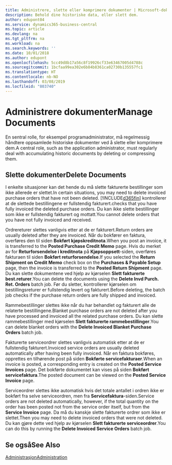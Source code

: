 ```yaml
---
title: Administrere, slette eller komprimere dokumenter | Microsoft-dokumentasjon
description: Behold dine historiske data, eller slett dem.
author: edupont04
ms.service: dynamics365-business-central
ms.topic: article
ms.devlang: na
ms.tgt_pltfrm: na
ms.workload: na
ms.search.keywords: ''
ms.date: 10/01/2018
ms.author: edupont
ms.openlocfilehash: 5cc49d8b17a56c8f19926cf33e63467005d4788c
ms.sourcegitcommit: 1bcfaa99ea302e6b84b8361ca02730b135557fc1
ms.translationtype: HT
ms.contentlocale: nb-NO
ms.lasthandoff: 03/08/2019
ms.locfileid: "803740"
---
```

# <a name="manage-documents"></a><span data-ttu-id="0f2d7-103">Administrere dokumenter</span><span class="sxs-lookup"><span data-stu-id="0f2d7-103">Manage Documents</span></span>
<span data-ttu-id="0f2d7-104">En sentral rolle, for eksempel programadministrator, må regelmessig håndtere oppsamlede historiske dokumenter ved å slette eller komprimere dem.</span><span class="sxs-lookup"><span data-stu-id="0f2d7-104">A central role, such as the application administrator, must regularly deal with accumulating historic documents by deleting or compressing them.</span></span>  

## <a name="delete-documents"></a><span data-ttu-id="0f2d7-105">Slette dokumenter</span><span class="sxs-lookup"><span data-stu-id="0f2d7-105">Delete Documents</span></span>
<span data-ttu-id="0f2d7-106">I enkelte situasjoner kan det hende du må slette fakturerte bestillinger som ikke allerede er slettet.</span><span class="sxs-lookup"><span data-stu-id="0f2d7-106">In certain situations, you may need to delete invoiced purchase orders that have not been deleted.</span></span> [!INCLUDE[d365fin](includes/d365fin_md.md)] <span data-ttu-id="0f2d7-107">kontrollerer at de slettede bestillingene er fullstendig fakturert.</span><span class="sxs-lookup"><span data-stu-id="0f2d7-107">checks that you have fully invoiced the deleted purchase orders.</span></span> <span data-ttu-id="0f2d7-108">Du kan ikke slette bestillinger som ikke er fullstendig fakturert og mottatt.</span><span class="sxs-lookup"><span data-stu-id="0f2d7-108">You cannot delete orders that you have not fully invoiced and received.</span></span>  

<span data-ttu-id="0f2d7-109">Ordrereturer slettes vanligvis etter at de er fakturert.</span><span class="sxs-lookup"><span data-stu-id="0f2d7-109">Return orders are usually deleted after they are invoiced.</span></span> <span data-ttu-id="0f2d7-110">Når du bokfører en faktura, overføres den til siden **Bokført kjøpskreditnota**.</span><span class="sxs-lookup"><span data-stu-id="0f2d7-110">When you post an invoice, it is transferred to the **Posted Purchase Credit Memo** page.</span></span> <span data-ttu-id="0f2d7-111">Hvis du merket av for **Returforsendelse i kreditnota** på **Kjøpsoppsett**-siden, overføres fakturaen til siden **Bokført returforsendelse**.</span><span class="sxs-lookup"><span data-stu-id="0f2d7-111">If you selected the **Return Shipment on Credit Memo** check box on the **Purchases & Payable Setup** page, then the invoice is transferred to the **Posted Return Shipment** page.</span></span> <span data-ttu-id="0f2d7-112">Du kan slette dokumentene ved hjelp av kjørselen **Slett fakturerte best.returer**.</span><span class="sxs-lookup"><span data-stu-id="0f2d7-112">You can delete the documents using the **Delete Invd Purch. Ret. Orders** batch job.</span></span> <span data-ttu-id="0f2d7-113">Før du sletter, kontrollerer kjørselen om bestillingsreturer er fullstendig levert og fakturert.</span><span class="sxs-lookup"><span data-stu-id="0f2d7-113">Before deleting, the batch job checks if the purchase return orders are fully shipped and invoiced.</span></span>  

<span data-ttu-id="0f2d7-114">Rammebestillinger slettes ikke når du har behandlet og fakturert alle de relaterte bestillingene.</span><span class="sxs-lookup"><span data-stu-id="0f2d7-114">Blanket purchase orders are not deleted after you have processed and invoiced all the related purchase orders.</span></span> <span data-ttu-id="0f2d7-115">Du kan slette rammebestillinger med kjørselen **Slett fakturerte rammebestillinger**.</span><span class="sxs-lookup"><span data-stu-id="0f2d7-115">You can delete blanket orders with the **Delete Invoiced Blanket Purchase Orders** batch job.</span></span>  

<span data-ttu-id="0f2d7-116">Fakturerte serviceordrer slettes vanligvis automatisk etter at de er fullstendig fakturert.</span><span class="sxs-lookup"><span data-stu-id="0f2d7-116">Invoiced service orders are usually deleted automatically after having been fully invoiced.</span></span> <span data-ttu-id="0f2d7-117">Når en faktura bokføres, opprettes en tilhørende post på siden **Bokførte servicefakturaer**.</span><span class="sxs-lookup"><span data-stu-id="0f2d7-117">When an invoice is posted, a corresponding entry is created on the **Posted Service Invoices** page.</span></span> <span data-ttu-id="0f2d7-118">Det bokførte dokumentet kan vises på siden **Bokført servicefaktura**.</span><span class="sxs-lookup"><span data-stu-id="0f2d7-118">The posted document can be viewed on the **Posted Service Invoice** page.</span></span>  

<span data-ttu-id="0f2d7-119">Serviceordrer slettes ikke automatisk hvis det totale antallet i ordren ikke er bokført fra selve serviceordren, men fra **Servicefaktura**-siden.</span><span class="sxs-lookup"><span data-stu-id="0f2d7-119">Service orders are not deleted automatically, however, if the total quantity on the order has been posted not from the service order itself, but from the **Service Invoice** page.</span></span> <span data-ttu-id="0f2d7-120">Da må du kanskje slette fakturerte ordrer som ikke er slettet.</span><span class="sxs-lookup"><span data-stu-id="0f2d7-120">Then you may need to delete invoiced orders that were not deleted.</span></span> <span data-ttu-id="0f2d7-121">Du kan gjøre dette ved hjelp av kjørselen **Slett fakturerte serviceordrer**.</span><span class="sxs-lookup"><span data-stu-id="0f2d7-121">You can do this by running the **Delete Invoiced Service Orders** batch job.</span></span>  

## <a name="see-also"></a><span data-ttu-id="0f2d7-122">Se også</span><span class="sxs-lookup"><span data-stu-id="0f2d7-122">See Also</span></span>  
[<span data-ttu-id="0f2d7-123">Administrasjon</span><span class="sxs-lookup"><span data-stu-id="0f2d7-123">Administration</span></span>](admin-setup-and-administration.md)  
